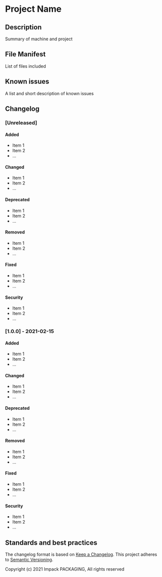 # Project Name
## Description

Summary of machine and project

## File Manifest

List of files included

## Known issues

A list and short description of known issues

## Changelog

### [Unreleased]

#### Added

- Item 1
- Item 2
- ...

#### Changed

- Item 1
- Item 2
- ...

#### Deprecated

- Item 1
- Item 2
- ...

#### Removed

- Item 1
- Item 2
- ...

#### Fixed

- Item 1
- Item 2
- ...

#### Security

- Item 1
- Item 2
- ...

### [1.0.0] - 2021-02-15

#### Added

- Item 1
- Item 2
- ...

#### Changed

- Item 1
- Item 2
- ...

#### Deprecated

- Item 1
- Item 2
- ...

#### Removed

- Item 1
- Item 2
- ...

#### Fixed

- Item 1
- Item 2
- ...

#### Security

- Item 1
- Item 2
- ...

## Standards and best practices

The changelog format is based on [Keep a Changelog](https://keepachangelog.com/en/1.0.0/).
This project adheres to [Semantic Versioning](https://semver.org/spec/v2.0.0.html).



Copyright (c) 2021 Impack PACKAGING, All rights reserved